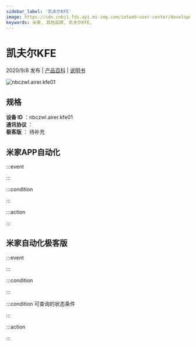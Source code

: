 ```yaml
---
sidebar_label: '凯夫尔KFE'
image: https://cdn.cnbj1.fds.api.mi-img.com/iotweb-user-center/developer_1679048482630lox8ydFy.png?GalaxyAccessKeyId=AKVGLQWBOVIRQ3XLEW&Expires=9223372036854775807&Signature=f4vquruQ7fSx/XgsaP/VoahC+XA=
keywords: 米家, 其他品牌, 凯夫尔KFE, 
---
```

# 凯夫尔KFE

2020/9/8 发布 | [产品百科](https://home.mi.com/webapp/content/baike/product/index.html?model=nbczwl.airer.kfe01/) | [说明书](https://home.mi.com/views/introduction.html?model=nbczwl.airer.kfe01&region=cn)

![nbczwl.airer.kfe01](https://cdn.cnbj1.fds.api.mi-img.com/iotweb-user-center/developer_1679048482630lox8ydFy.png?GalaxyAccessKeyId=AKVGLQWBOVIRQ3XLEW&Expires=9223372036854775807&Signature=f4vquruQ7fSx/XgsaP/VoahC+XA=)

## 规格  
> 
**设备 ID** ：nbczwl.airer.kfe01  
**通讯协议** ：  
**极客版**  ： 待补充 


## 米家APP自动化  

:::event  

:::

:::condition  

:::

:::action   

:::

## 米家自动化极客版  

:::event  

:::

:::condition  

:::

:::condition 可查询的状态条件  

:::

:::action  

:::

        
